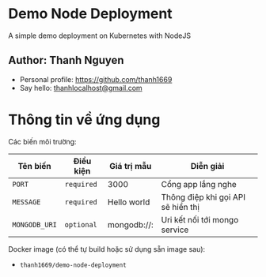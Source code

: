 # Demo Node Deployment
A simple demo deployment on Kubernetes with NodeJS

## Author: Thanh Nguyen
- Personal profile: https://github.com/thanh1669
- Say hello: thanhlocalhost@gmail.com

# Thông tin về ứng dụng

Các biến môi trường:

|   Tên biến   | Điều kiện  | Giá trị mẫu           |             Diễn giải              |
|--------------|------------|-----------------------|------------------------------------|
| `PORT`       | `required` | 3000                  | Cổng app lắng nghe                 |
| `MESSAGE`    | `required` | Hello world           | Thông điệp khi gọi API sẽ hiển thị |
| `MONGODB_URI`| `optional` | mongodb://<sv>:<port> | Uri kết nối tới mongo service      |

Docker image (có thể tự build hoặc sử dụng sẵn image sau):
- `thanh1669/demo-node-deployment`
